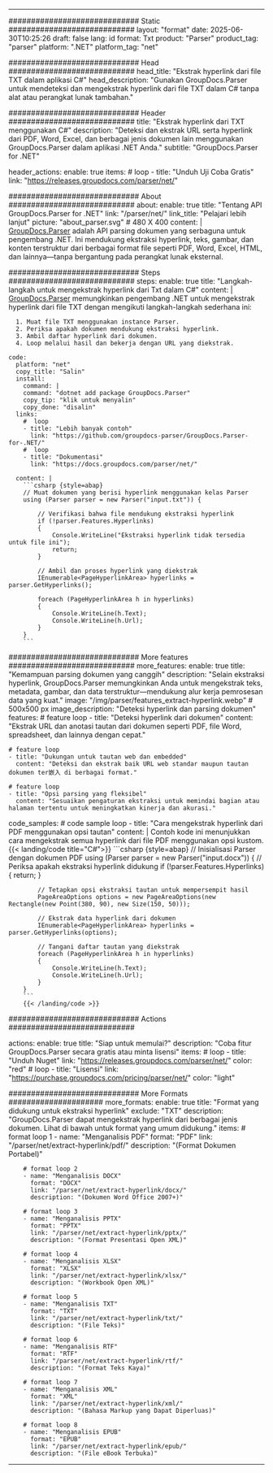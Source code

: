 


---
############################# Static ############################
layout: "format"
date:  2025-06-30T10:25:26
draft: false
lang: id
format: Txt
product: "Parser"
product_tag: "parser"
platform: ".NET"
platform_tag: "net"

############################# Head ############################
head_title: "Ekstrak hyperlink dari file TXT dalam aplikasi C#"
head_description: "Gunakan GroupDocs.Parser untuk mendeteksi dan mengekstrak hyperlink dari file TXT dalam C# tanpa alat atau perangkat lunak tambahan."

############################# Header ############################
title: "Ekstrak hyperlink dari TXT menggunakan C#" 
description: "Deteksi dan ekstrak URL serta hyperlink dari PDF, Word, Excel, dan berbagai jenis dokumen lain menggunakan GroupDocs.Parser dalam aplikasi .NET Anda."
subtitle: "GroupDocs.Parser for .NET" 

header_actions:
  enable: true
  items:
    #  loop
    - title: "Unduh Uji Coba Gratis"
      link: "https://releases.groupdocs.com/parser/net/"
      
############################# About ############################
about:
    enable: true
    title: "Tentang API GroupDocs.Parser for .NET"
    link: "/parser/net/"
    link_title: "Pelajari lebih lanjut"
    picture: "about_parser.svg" # 480 X 400
    content: |
       [GroupDocs.Parser](/parser/net/) adalah API parsing dokumen yang serbaguna untuk pengembang .NET. Ini mendukung ekstraksi hyperlink, teks, gambar, dan konten terstruktur dari berbagai format file seperti PDF, Word, Excel, HTML, dan lainnya—tanpa bergantung pada perangkat lunak eksternal.

############################# Steps ############################
steps:
    enable: true
    title: "Langkah-langkah untuk mengekstrak hyperlink dari Txt dalam C#"
    content: |
      [GroupDocs.Parser](/parser/net/) memungkinkan pengembang .NET untuk mengekstrak hyperlink dari file TXT dengan mengikuti langkah-langkah sederhana ini:
      
      1. Muat file TXT menggunakan instance Parser.
      2. Periksa apakah dokumen mendukung ekstraksi hyperlink.
      3. Ambil daftar hyperlink dari dokumen.
      4. Loop melalui hasil dan bekerja dengan URL yang diekstrak.
   
    code:
      platform: "net"
      copy_title: "Salin"
      install:
        command: |
        command: "dotnet add package GroupDocs.Parser"
        copy_tip: "klik untuk menyalin"
        copy_done: "disalin"
      links:
        #  loop
        - title: "Lebih banyak contoh"
          link: "https://github.com/groupdocs-parser/GroupDocs.Parser-for-.NET/"
        #  loop
        - title: "Dokumentasi"
          link: "https://docs.groupdocs.com/parser/net/"
          
      content: |
        ```csharp {style=abap}
        // Muat dokumen yang berisi hyperlink menggunakan kelas Parser
        using (Parser parser = new Parser("input.txt")) {

            // Verifikasi bahwa file mendukung ekstraksi hyperlink
            if (!parser.Features.Hyperlinks)
            {
                Console.WriteLine("Ekstraksi hyperlink tidak tersedia untuk file ini");
                return;
            }

            // Ambil dan proses hyperlink yang diekstrak
            IEnumerable<PageHyperlinkArea> hyperlinks = parser.GetHyperlinks();

            foreach (PageHyperlinkArea h in hyperlinks)
            {
                Console.WriteLine(h.Text);
                Console.WriteLine(h.Url);
            }
        }
        ```  

############################# More features ############################
more_features:
  enable: true
  title: "Kemampuan parsing dokumen yang canggih"
  description: "Selain ekstraksi hyperlink, GroupDocs.Parser memungkinkan Anda untuk mengekstrak teks, metadata, gambar, dan data terstruktur—mendukung alur kerja pemrosesan data yang kuat."
  image: "/img/parser/features_extract-hyperlink.webp" # 500x500 px
  image_description: "Deteksi hyperlink dan parsing dokumen"
  features:
    # feature loop
    - title: "Deteksi hyperlink dari dokumen"
      content: "Ekstrak URL dan anotasi tautan dari dokumen seperti PDF, file Word, spreadsheet, dan lainnya dengan cepat."

    # feature loop
    - title: "Dukungan untuk tautan web dan embedded"
      content: "Deteksi dan ekstrak baik URL web standar maupun tautan dokumen ter嵌入 di berbagai format."

    # feature loop
    - title: "Opsi parsing yang fleksibel"
      content: "Sesuaikan pengaturan ekstraksi untuk memindai bagian atau halaman tertentu untuk meningkatkan kinerja dan akurasi."
      
  code_samples:
    # code sample loop
    - title: "Cara mengekstrak hyperlink dari PDF menggunakan opsi tautan"
      content: |
        Contoh kode ini menunjukkan cara mengekstrak semua hyperlink dari file PDF menggunakan opsi kustom.
        {{< landing/code title="C#">}}
        ```csharp {style=abap}
        //  Inisialisasi Parser dengan dokumen PDF
        using (Parser parser = new Parser("input.docx"))
        {
            // Periksa apakah ekstraksi hyperlink didukung
            if (!parser.Features.Hyperlinks)
            {
                return;
            }

            // Tetapkan opsi ekstraksi tautan untuk mempersempit hasil
            PageAreaOptions options = new PageAreaOptions(new Rectangle(new Point(380, 90), new Size(150, 50)));

            // Ekstrak data hyperlink dari dokumen
            IEnumerable<PageHyperlinkArea> hyperlinks = parser.GetHyperlinks(options);

            // Tangani daftar tautan yang diekstrak
            foreach (PageHyperlinkArea h in hyperlinks)
            {
                Console.WriteLine(h.Text);
                Console.WriteLine(h.Url);
            }
        }
        ```
        {{< /landing/code >}}


############################# Actions ############################

actions:
  enable: true
  title: "Siap untuk memulai?"
  description: "Coba fitur GroupDocs.Parser secara gratis atau minta lisensi"
  items:
    #  loop
    - title: "Unduh Nuget"
      link: "https://releases.groupdocs.com/parser/net/"
      color: "red"
        #  loop
    - title: "Lisensi"
      link: "https://purchase.groupdocs.com/pricing/parser/net/"
      color: "light"


############################# More Formats #####################
more_formats:
    enable: true
    title: "Format yang didukung untuk ekstraksi hyperlink"
    exclude: "TXT"
    description: "GroupDocs.Parser dapat mengekstrak hyperlink dari berbagai jenis dokumen. Lihat di bawah untuk format yang umum didukung."
    items: 
        # format loop 1
        - name: "Menganalisis PDF"
          format: "PDF"
          link: "/parser/net/extract-hyperlink/pdf/"
          description: "(Format Dokumen Portabel)"
          
        # format loop 2
        - name: "Menganalisis DOCX"
          format: "DOCX"
          link: "/parser/net/extract-hyperlink/docx/"
          description: "(Dokumen Word Office 2007+)"
          
        # format loop 3
        - name: "Menganalisis PPTX"
          format: "PPTX"
          link: "/parser/net/extract-hyperlink/pptx/"
          description: "(Format Presentasi Open XML)"
          
        # format loop 4
        - name: "Menganalisis XLSX"
          format: "XLSX"
          link: "/parser/net/extract-hyperlink/xlsx/"
          description: "(Workbook Open XML)"
          
        # format loop 5
        - name: "Menganalisis TXT"
          format: "TXT"
          link: "/parser/net/extract-hyperlink/txt/"
          description: "(File Teks)"
          
        # format loop 6
        - name: "Menganalisis RTF"
          format: "RTF"
          link: "/parser/net/extract-hyperlink/rtf/"
          description: "(Format Teks Kaya)"
          
        # format loop 7
        - name: "Menganalisis XML"
          format: "XML"
          link: "/parser/net/extract-hyperlink/xml/"
          description: "(Bahasa Markup yang Dapat Diperluas)"
          
        # format loop 8
        - name: "Menganalisis EPUB"
          format: "EPUB"
          link: "/parser/net/extract-hyperlink/epub/"
          description: "(File eBook Terbuka)"
         
          

---